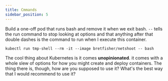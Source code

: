 ```yaml
---
title: Cmmands
sidebar_position: 5
---
```


Build a one-off pod that runs bash and remove it when we exit bash. 
`--` tells the run command to stop looking at options and that anything after that double dashes is the command to run when I execute this container. 

```
kubectl run tmp-shell --rm -it --image bretfisher/netshoot -- bash
```

The cool thing about Kubernetes is it comes **unopinionated**. it comes with a whole slew of options for how you might create and deploy containers. The thing there is, though, how are you supposed to use it? What's the best way that I would recommend to use 
it? 
